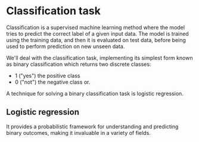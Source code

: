 # Classification task
Classification is a supervised machine learning method where the model tries to predict the correct label of a given input data. The model is trained using the training data, and then it is evaluated on test data, before being used to perform prediction on new unseen data.

We'll deal with the classification task, implementing its simplest form known as binary classification which returns two discrete classes:
- 1 ("yes") the positive class
- 0 ("not") the negative class or.

A technique for solving a binary classification task is logistic regression.

## Logistic regression
It provides a probabilistic framework for understanding and predicting binary outcomes, making it invaluable in a variety of fields.
